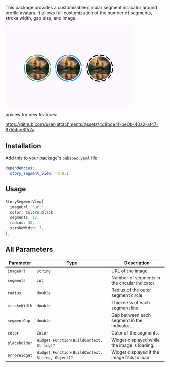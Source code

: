 This package provides a customizable circular segment indicator around profile avatars. It allows full customization of the number of segments, stroke width, gap size, and image.

<img src="images/screenshot.png" alt="Story Segment View Example" width="400">


priview for new features:

https://github.com/user-attachments/assets/4d8bce4f-be0b-40a2-af47-8755fce8f52a


## Installation

Add this to your package's `pubspec.yaml` file:

```yaml
dependencies:
  story_segment_view: ^0.0.1
```

## Usage

```dart
StorySegmentView(
  imageUrl: 'url',
  color: Colors.black,
  segments: 12,
  radius: 40,
  strokeWidth: 3,
),
```

## All Parameters

| Parameter                           | Type                                             | Description |
|-------------------------------------|------------------------------------------------|-------------|
| `imageUrl`                          | `String`                                        | URL of the image. |
| `segments`                          | `int`                                          | Number of segments in the circular indicator. |
| `radius`                            | `double`                                       | Radius of the outer segment circle. |
| `strokeWidth`                       | `double`                                       | Thickness of each segment line. |
| `segmentGap`                        | `double`                                       | Gap between each segment in the indicator. |
| `color`                             | `Color`                                        | Color of the segments. |
| `placeholder`                       | `Widget Function(BuildContext, String)?`      | Widget displayed while the image is loading. |
| `errorWidget`                       | `Widget Function(BuildContext, String, Object)?` | Widget displayed if the image fails to load. |


